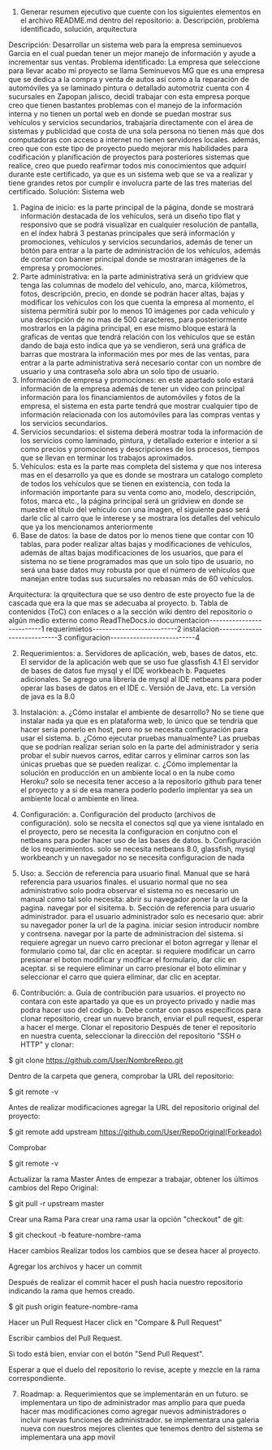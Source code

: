 1.	Generar resumen ejecutivo que cuente con los siguientes elementos en el archivo README.md dentro del repositorio:
a.	Descripción, problema identificado, solución, arquitectura

Descripción:
Desarrollar un sistema web para la empresa seminuevos Garcia en el cual puedan tener un mejor manejo de información y ayude a incrementar sus ventas.
Problema identificado:
La empresa que seleccione para llevar acabo mi proyecto se llama Seminuevos MG que es una empresa que se dedica a la compra y venta de autos así como a la reparación de automóviles ya se laminado pintura o detallado automotriz cuenta con 4 sucursales en Zapopan jalisco, decidí trabajar con esta empresa porque creo que tienen bastantes problemas con el manejo de la información interna y no tienen un portal web en donde se puedan mostrar sus vehículos y servicios secundarios, trabajaría directamente con el área de sistemas y publicidad que costa de una sola persona no tienen más que dos computadoras con acceso a internet no tienen servidores locales. además, creo que con este tipo de proyecto puedo mejorar mis habilidades para codificación y planificación de proyectos para posteriores sistemas que realice, creo que puedo reafirmar todos mis conocimientos que adquirí durante este certificado, ya que es un sistema web que se va a realizar y tiene grandes retos por cumplir e involucra parte de las tres materias del certificado.
Solución:
Sistema web 
1.	Pagina de inicio: es la parte principal de la página, donde se mostrará información destacada de los vehículos, será un diseño tipo flat y responsivo que se podrá visualizar en cualquier resolución de pantalla, en el índex habrá 3 pestanas principales que será información y promociones, vehículos y servicios secundarios, además de tener un botón para entrar a la parte de administración de los vehículos, además de contar con banner principal donde se mostraran imágenes de la empresa y promociones.
2.	Parte administrativa: en la parte administrativa será un gridview que tenga las columnas de modelo del vehiculo, ano, marca, kilómetros, fotos, descripción, precio, en donde se podrán hacer altas, bajas y modificar los vehículos con los que cuenta la empresa al momento, el sistema permitirá subir por lo menos 10 imágenes por cada vehiculo y una descripción de no mas de 500 caracteres, para posteriormente mostrarlos en la página principal, en ese mismo bloque estará la graficas de ventas que tendrá relación con los vehículos que se están dando de baja esto indica que ya se vendieron, será una gráfica de barras que mostrara la información mes por mes de las ventas, para entrar a la parte administrativa será necesario contar con un nombre de usuario y una contraseña solo abra un solo tipo de usuario.
3.	Información de empresa y promociones: en este apartado solo estará información de la empresa además de tener un video con principal información para los financiamientos de automóviles y fotos de la empresa, el sistema en esta parte tendrá que mostrar cualquier tipo de información relacionada con los automóviles para las compras ventas y los servicios secundarios.
4.	Servicios secundarios: el sistema deberá mostrar toda la información de los servicios como laminado, pintura, y detallado exterior e interior a si como precios y promociones y descripciones de los procesos, tiempos que se llevan en terminar los trabajos aproximados.
5.	Vehículos: esta es la parte mas completa del sistema y que nos interesa mas en el desarrollo ya que es donde se mostrara un catalogo completo de todos los vehículos que se tienen en existencia, con toda la información importante para su venta como ano, modelo, descripción, fotos, marca etc., la página principal será un gridview en donde se muestre el titulo del vehiculo con una imagen, el siguiente paso será darle clic al carro que le interese y se mostrara los detalles del vehiculo que ya los mencionamos anteriormente
6.	Base de datos: la base de datos por lo menos tiene que contar con 10 tablas, para poder realizar altas bajas y modificaciones de vehículos, además de altas bajas modificaciones de los usuarios, que para el sistema no se tiene programados mas que un solo tipo de usuario, no será una base datos muy robusta por que el número de vehículos que manejan entre todas sus sucursales no rebasan más de 60 vehículos.

Arquitectura:
la qrquitectura que se uso dentro de este proyecto fue la de cascada que era la que mas se adecuaba al proyecto.
b.	Tabla de contenidos (ToC) con enlaces o a la sección wiki dentro del repositorio o algún medio externo como ReadTheDocs.io
documentacion--------------------------1
requerimietos--------------------------2
instalacion----------------------------3
configuracion--------------------------4


2.	Requerimientos:
a.	Servidores de aplicación, web, bases de datos, etc.
El servidor de la aplicación web que se uso fue glassfish 4.1
El servidor de bases de datos fue mysql y el IDE workbeach
b.	Paquetes adicionales.
Se agrego una librería de mysql al IDE netbeans para poder operar las bases de datos en el IDE
c.	Versión de Java, etc.
La versión de java es la 8.0

3.	Instalación:
a.	¿Cómo instalar el ambiente de desarrollo?
No se tiene que instalar nada ya que es en plataforma web, lo único que se tendría que hacer seria ponerlo en host, pero no se necesita configuración para usar el sistema.
b.	¿Cómo ejecutar pruebas manualmente?
Las pruebas que se podrían realizar serian solo en la parte del administrador y seria probar el subir nuevos carros, editar carros y eliminar carros son las únicas pruebas que se pueden realizar.
c.	¿Cómo implementar la solución en producción en un ambiente local o en la nube como Heroku?
solo se necesita tener acceso a la repositorio github para tener el proyecto y a si de esa manera poderlo poderlo implentar ya sea un ambiente local o ambiente en linea.

4.	Configuración:
a.	Configuración del producto (archivos de configuración).
solo se necsita el conectos sql que ya viene isntalado en el proyecto, pero se necesita la configuracion en conjutno con el netbeans para poder hacer uso de las bases de datos.
b.	Configuración de los requerimientos.
solo se necesita netbeans 8.0, glassfish, mysql workbeanch y un navegador no se necesita configuracion de nada 

5.	Uso:
a.	Sección de referencia para usuario final. Manual que se hará referencia para usuarios finales.
el usuario normal que no sea administrativo solo podra observar el sistema no es necesario un manual como tal solo necesita:
abrir su navegador
poner la url de la pagina.
navegar por el sisitema.
b.	Sección de referencia para usuario administrador.
para el usuario administrador solo es necesario que:
abrir su navegador
poner la url de la pagina.
iniciar sesion
introducir nombre y contrsena.
navegar por la parte de administracion del sistema.
si requiere agregar un nuevo carro precionar el boton agrregar y llenar el formulario como tal, dar clic en aceptar.
si requiere modificar un carro presionar el boton modificar y modficar el formulario, dar clic en aceptar.
si se requiere eliminar un carro presionar el boto eliminar y seleccionar el carro que quiera eliminar, dar clic en aceptar.

6.	Contribución:
a.	Guía de contribución para usuarios.
el proyecto no contara con este apartado ya que es un proyecto privado y nadie mas podra hacer uso del codigo.
b.	Debe contar con pasos específicos para clonar repositorio, crear un nuevo branch, enviar el pull request, esperar a hacer el merge.
Clonar el repositorio
Después de tener el repositorio en nuestra cuenta, seleccionar la dirección del repositorio "SSH o HTTP" y clonar:

$ git clone https://github.com/User/NombreRepo.git

Dentro de la carpeta que genera, comprobar la URL del repositorio:

$ git remote -v

Antes de realizar modificaciones agregar la URL del repositorio original del proyecto:

$ git remote add upstream https://github.com/User/RepoOriginal(Forkeado)

Comprobar

$ git remote -v

Actualizar la rama Master
Antes de empezar a trabajar, obtener los últimos cambios del Repo Original:

$ git pull -r upstream master

Crear una Rama
Para crear una rama usar la opción "checkout" de git:

$ git checkout -b feature-nombre-rama

Hacer cambios
Realizar todos los cambios que se desea hacer al proyecto.

Agregar los archivos y hacer un commit

Después de realizar el commit hacer el push hacia nuestro repositorio indicando la rama que hemos creado.

$ git push origin feature-nombre-rama

Hacer un Pull Request
Hacer click en "Compare & Pull Request"

Escribir cambios del Pull Request.

Si todo está bien, enviar con el botón "Send Pull Request".

Esperar a que el duelo del repositorio lo revise, acepte y mezcle en la rama correspondiente.


7.	Roadmap:
a.	Requerimientos que se implementarán en un futuro.
se implementara un tipo de administrador mas amplio para que pueda hacer mas modificaciones como agregar nuevos administradores o incluir nuevas funciones de administrador.
se implementara una galeria nueva con nuestros mejores clientes que tenemos dentro del sistema 
se implementara una app movil 


